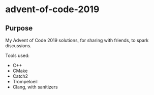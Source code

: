 advent-of-code-2019
===================

Purpose
-------

My Advent of Code 2019 solutions, for sharing with friends, to spark discussions.

Tools used:
* C++
* CMake
* Catch2
* Trompeloeil
* Clang, with sanitizers